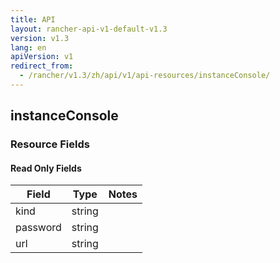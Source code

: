 ```yaml
---
title: API
layout: rancher-api-v1-default-v1.3
version: v1.3
lang: en
apiVersion: v1
redirect_from:
  - /rancher/v1.3/zh/api/v1/api-resources/instanceConsole/
---
```


## instanceConsole



### Resource Fields


#### Read Only Fields

Field | Type   | Notes
---|---|---
kind | string  | 
password | string  | 
url | string  | 


<br>
